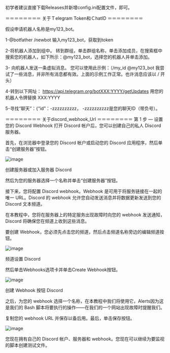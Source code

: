 初学者建议直接下载Releases并新增config.ini配置文件，即可。

＝＝＝＝＝＝＝＝
关于Ｔelegram Token和ＣhatID
＝＝＝＝＝＝＝＝

假设申请机器人名称是my123_bot。

1-@botfather 
  /newbot
  输入my123_bot，获取到token
  
2-将机器人添加到组中。
转到群组，单击群组名称，单击添加成员，在搜索框中搜索您的机器人，如下所示：@my123_bot，选择您的机器人并单击添加。

3- 向机器人发送一条虚拟消息。
您可以使用此示例：（/my_id @my123_bot
我尝试了一些消息，并非所有消息都有效。上面的示例工作正常。也许消息应该以 / 开头）

4-转到以下网址： https://api.telegram.org/botXXX:YYYY/getUpdates
用您的机器人令牌替换 XXX:YYYY

5-寻找“聊天”：{“id”：-zzzzzzzzzz，
-zzzzzzzzzz是您的聊天ID（带负号）。


＝＝＝＝＝＝＝＝
关于discord_webhook_Url
＝＝＝＝＝＝＝＝
第 1 步 — 设置您的 Discord Webhook
打开 Discord 帐户后，您可以创建自己的私人 Discord 服务器。

首先，在浏览器中登录您的 Discord 帐户或启动您的 Discord 应用程序，然后单击“创建服务器”按钮。

![image](https://github.com/tktk12341234/TelegramBot/assets/130174645/b0e69e93-dc55-4a5a-b314-fc6630ad9a78)

创建服务器或加入服务器 Discord

然后为您的服务器选择一个名称并单击“创建服务器”按钮。

接下来，您将配置 Discord webhook。Webhook 是可用于将服务链接在一起的唯一 URL。Discord 的 webhook 允许您自动发送消息并将数据更新发送到您的 Discord 文本频道。

在本教程中，您将在服务器上的特定服务出现故障时向您的 webhook 发送通知，Discord 将确保您在频道上收到这些消息。

要创建 Webhook，您必须先点击您的频道，然后点击频道名称旁边的编辑频道按钮。

![image](https://github.com/tktk12341234/TelegramBot/assets/130174645/334ab11d-d1e9-4477-b0f6-db9ff42da3dd)

频道设置 Discord

然后单击Webhooks选项卡并单击Create Webhook按钮。

![image](https://github.com/tktk12341234/TelegramBot/assets/130174645/60539210-44b6-45eb-ad7d-68bbf4ee9b37)

创建 Webhook 按钮 Discord

之后，为您的 webhook 选择一个名称，在本教程中我们将使用它，Alerts因为这是我们的 Bash 脚本将要执行的操作——在我们的一个网站出现故障时提醒我们。

复制您的 webhook URL 并保存以备后用。最后，单击保存按钮。

![image](https://github.com/tktk12341234/TelegramBot/assets/130174645/a787b32f-2b0d-4f3e-aa31-4b591e7216c7)


您现在拥有自己的 Discord 帐户、服务器和 webhook。您现在可以继续为要监视的脚本创建测试文件。
